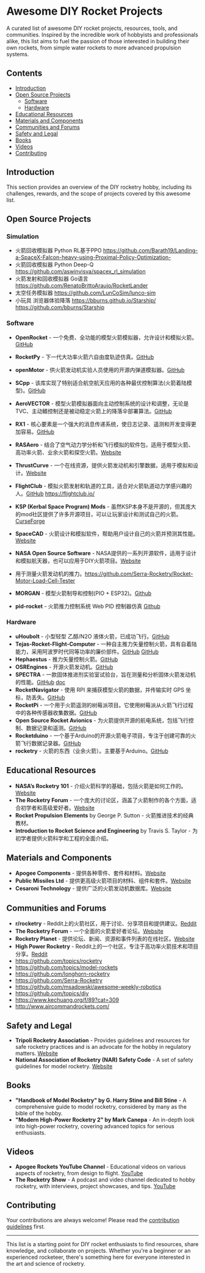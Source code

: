 # Awesome DIY Rocket Projects

A curated list of awesome DIY rocket projects, resources, tools, and communities. Inspired by the incredible work of hobbyists and professionals alike, this list aims to fuel the passion of those interested in building their own rockets, from simple water rockets to more advanced propulsion systems.

## Contents

- [Introduction](#introduction)
- [Open Source Projects](#open-source-projects)
  - [Software](#software)
  - [Hardware](#hardware)
- [Educational Resources](#educational-resources)
- [Materials and Components](#materials-and-components)
- [Communities and Forums](#communities-and-forums)
- [Safety and Legal](#safety-and-legal)
- [Books](#books)
- [Videos](#videos)
- [Contributing](#contributing)

## Introduction

This section provides an overview of the DIY rocketry hobby, including its challenges, rewards, and the scope of projects covered by this awesome list.

## Open Source Projects

### Simulation

- 火箭回收模拟器 Python RL基于PPO https://github.com/Barath19/Landing-a-SpaceX-Falcon-heavy-using-Proximal-Policy-Optimization-
- 火箭回收模拟器 Python Deep-Q https://github.com/aswinvisva/spacex_rl_simulation
- 火箭发射和回收模拟器 Go语言 https://github.com/RenatoBrittoAraujo/RocketLander
- 太空任务模拟器 https://github.com/LunCoSim/lunco-sim
- 小玩具 浏览器体验降落 https://bburns.github.io/Starship/ https://github.com/bburns/Starship


### Software

- **OpenRocket** - 一个免费、全功能的模型火箭模拟器，允许设计和模拟火箭。[GitHub](https://github.com/openrocket/openrocket)
- **RocketPy** - 下一代大功率火箭六自由度轨迹仿真。[GitHub](https://github.com/RocketPy-Team/RocketPy)
- **openMotor** - 供火箭发动机实验人员使用的开源内弹道模拟器。[GitHub](https://github.com/reilleya/openMotor)
- **SCpp** - 该库实现了特别适合航空航天应用的各种最优控制算法(火箭着陆模型)。[GitHub](https://github.com/EmbersArc/SCpp)
- **AeroVECTOR** - 模型火箭模拟器面向主动控制系统的设计和调整，无论是TVC、主动鳍控制还是被动稳定火箭上的降落伞部署算法。[GitHub](https://github.com/GuidodiPasquo/AeroVECTOR)
- **RX1** - 核心要素是一个强大的消息传递系统，使日志记录、遥测和开发变得更加容易。[GitHub](https://github.com/15jgme/RX1)

- **RASAero** - 结合了空气动力学分析和飞行模拟的软件包，适用于模型火箭、高功率火箭、业余火箭和探空火箭。[Website](http://www.rasaero.com/)
- **ThrustCurve** - 一个在线资源，提供火箭发动机和引擎数据，适用于模拟和设计。[Website](https://www.thrustcurve.org/)
- **FlightClub** - 模拟火箭发射和轨道的工具，适合对火箭轨道动力学感兴趣的人。[GitHub](https://github.com/aaronraimist/FlightClubClient) https://flightclub.io/
- **KSP (Kerbal Space Program) Mods** - 虽然KSP本身不是开源的，但其庞大的mod社区提供了许多开源项目，可以让玩家设计和测试自己的火箭。[CurseForge](https://www.curseforge.com/kerbal/ksp-mods)
- **SpaceCAD** - 火箭设计和模拟软件，帮助用户设计自己的火箭并预测其性能。[Website](https://www.spacecad.com/)
- **NASA Open Source Software** - NASA提供的一系列开源软件，适用于设计和模拟航天器，也可以应用于DIY火箭项目。[Website](https://software.nasa.gov/)
- 用于测量火箭发动机的推力。https://github.com/Serra-Rocketry/Rocket-Motor-Load-Cell-Tester
- **MORGAN** - 模型火箭制导和控制(PIO + ESP32)。[Github](https://github.com/intensite/morgan-firmware)
- **pid-rocket** - 火箭推力控制系统 Web PID 控制器仿真 [Github](https://github.com/srflp/pid-rocket)

### Hardware

- **uHoubolt** - 小型轻型 乙醇/N2O 液体火箭，已成功飞行。[GitHub](https://github.com/SpaceTeam/uHoubolt)
- **Tejas-Rocket-Flight-Computer** - 一种自主推力矢量控制火箭，具有自着陆能力，采用阿波罗时代同等功率的廉价部件。[GitHub](https://github.com/Curious-Nikhil/Tejas-Rocket-Flight-Computer) [GitHub](https://github.com/Curious-Nikhil/Thrust-Vector-Control-Rocket)
- **Hephaestus** - 推力矢量控制火箭。[GitHub](https://github.com/hephaestus-space/Hephaestus)
- **OSREngines** - 开源火箭发动机。[GitHub](https://github.com/gNSortino/OSREngines)
- **SPECTRA** - 一款固体推进剂实验室试验台，旨在测量和分析固体火箭发动机的性能。[GitHub](https://github.com/SPARK-TECH-INDUSTRIES/SPECTRA) [doc](/docs/SPECTRA%20V.1%20REPORT.pdf)
- **RocketNavigator** - 使用 RPI 来捕获模型火箭的数据，并传输实时 GPS 坐标，防丢失。[GitHub](https://github.com/J-MaFf/RocketNavigator)
- **RocketPi** - 一个用于火箭遥测的树莓派项目。它使用树莓派从火箭飞行过程中的各种传感器收集数据。[GitHub](https://github.com/aitesam961/PI-Pico-Rocket-Flight-Computer)
- **Open Source Rocket Avionics** - 为火箭提供开源的航电系统，包括飞行控制、数据记录和遥测。[GitHub](https://github.com/leosalustri/rocketAvionics)
- **Rocketduino** - 一个基于Arduino的开源火箭电子项目，专注于创建可靠的火箭飞行数据记录器。[GitHub](https://github.com/1n5aN1aC/RocketDuino)
- **rocketry** - 火箭的东西（业余火箭）。主要基于Arduino。[GitHub](https://github.com/wwakabobik/rocketry)


## Educational Resources

- **NASA’s Rocketry 101** - 介绍火箭科学的基础，包括火箭是如何工作的。[Website](https://www.nasa.gov/audience/forstudents/5-8/features/nasa-knows/what-is-rocket-science-58.html)
- **The Rocketry Forum** - 一个庞大的讨论区，涵盖了火箭制作的各个方面，适合初学者和高级爱好者。[Website](https://www.rocketryforum.com/)
- **Rocket Propulsion Elements** by George P. Sutton - 火箭推进技术的经典教材。
- **Introduction to Rocket Science and Engineering** by Travis S. Taylor - 为初学者提供火箭科学和工程的全面介绍。

## Materials and Components

- **Apogee Components** - 提供各种零件、套件和材料。[Website](https://www.apogeerockets.com/)
- **Public Missiles Ltd** - 提供更高级火箭项目的材料、组件和套件。[Website](https://publicmissiles.com/)
- **Cesaroni Technology** - 提供广泛的火箭发动机数据库。[Website](https://www.pro38.com/products/prod_motorData.php)

## Communities and Forums

- **r/rocketry** - Reddit上的火箭社区，用于讨论、分享项目和提供建议。[Reddit](https://www.reddit.com/r/rocketry/)
- **The Rocketry Forum** - 一个全面的火箭爱好者论坛。[Website](https://www.rocketryforum.com/)
- **Rocketry Planet** - 提供论坛、新闻、资源和事件列表的在线社区。[Website](http://www.rocketryplanet.com/)
- **High Power Rocketry** - Reddit上的一个社区，专注于高功率火箭技术和项目分享。[Reddit](https://www.reddit.com/r/highpowerrocketry/)
- https://github.com/topics/rocketry
- https://github.com/topics/model-rockets
- https://github.com/longhorn-rocketry
- https://github.com/Serra-Rocketry
- https://github.com/msadowski/awesome-weekly-robotics
- https://github.com/topics/diy
- https://www.kechuang.org/f/89?cat=309
- http://www.aircommandrockets.com/


## Safety and Legal

- **Tripoli Rocketry Association** - Provides guidelines and resources for safe rocketry practices and is an advocate for the hobby in regulatory matters. [Website](https://www.tripoli.org/)
- **National Association of Rocketry (NAR) Safety Code** - A set of safety guidelines for model rocketry. [Website](https://www.nar.org/safety-information/model-rocket-safety-code/)

## Books

- **"Handbook of Model Rocketry" by G. Harry Stine and Bill Stine** - A comprehensive guide to model rocketry, considered by many as the bible of the hobby.
- **"Modern High-Power Rocketry 2" by Mark Canepa** - An in-depth look into high-power rocketry, covering advanced topics for serious enthusiasts.

## Videos

- **Apogee Rockets YouTube Channel** - Educational videos on various aspects of rocketry, from design to flight. [YouTube](https://www.youtube.com/user/apogeerockets)
- **The Rocketry Show** - A podcast and video channel dedicated to hobby rocketry, with interviews, project showcases, and tips. [YouTube](https://www.youtube.com/channel/UCrUfznJINYRTrqbFccVUmpg)


## Contributing

Your contributions are always welcome! Please read the [contribution guidelines](CONTRIBUTING.md) first.

---

This list is a starting point for DIY rocket enthusiasts to find resources, share knowledge, and collaborate on projects. Whether you're a beginner or an experienced rocketeer, there's something here for everyone interested in the art and science of rocketry.
